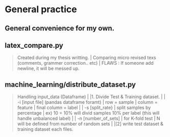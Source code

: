 General practice
================

General convenience for my own.
-------------------------------



## latex_compare.py

> Created during my thesis writting.
| Comparing micro revised texs (comments, grammer correction.. etc)
| FLAWS : If someone add newline, it will be messed up.


## machine_learning/distribute_dataset.py

> Handling input_data (Dataframe)
|
|1. Divide Test & Training dataset.
|
|	-i [input file] (pandas dataframe foramt)
|	row = sample
|	column = feature
|	final column = label
|
|	-s [split_rate}
|	split samples by percentage
|	ex) 10 = 10% will divid samples 10% per label (this will handle unbalanced label)
|
|	-n [number_of_sets]
|	for K-fold test
|	N will be defined from number of random sets
|
|[2] write test dataset & training dataset each files.
